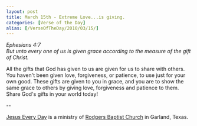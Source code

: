 ```yaml
---
layout: post
title: March 15th - Extreme Love...is giving.
categories: [Verse of the Day]
alias: [/VerseOfTheDay/2010/03/15/]
---
```


_Ephesians 4:7  
But unto every one of us is given grace according to the measure of
the gift of Christ._

All the gifts that God has given to us are given for us to share
with others. You haven't been given love, forgiveness, or patience,
to use just for your own good. These gifts are given to you in grace,
and you are to show the same grace to others by giving love,
forgiveness and patience to them. Share God's gifts in your world
today!

 --

<a href=http://jesuseveryday.net>Jesus Every Day</a> is a ministry of <a href=http://rodgersbaptist.net>Rodgers Baptist Church</a> in Garland, Texas.
